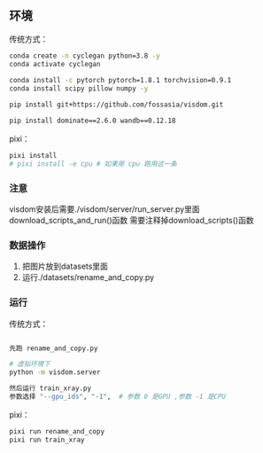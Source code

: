 ## 环境

传统方式：

```bash
conda create -n cyclegan python=3.8 -y
conda activate cyclegan
    
conda install -c pytorch pytorch=1.8.1 torchvision=0.9.1
conda install scipy pillow numpy -y

pip install git+https://github.com/fossasia/visdom.git

pip install dominate==2.6.0 wandb==0.12.18
```

pixi：

```bash
pixi install
# pixi install -e cpu # 如果用 cpu 跑用这一条
````

### 注意
  visdom安装后需要./visdom/server/run_server.py里面download_scripts_and_run()函数
  需要注释掉download_scripts()函数

### 数据操作
1. 把图片放到datasets里面
2. 运行./datasets/rename_and_copy.py


### 运行

传统方式：

```bash

先跑 rename_and_copy.py

# 虚拟环境下
python -m visdom.server

然后运行 train_xray.py
参数选择 "--gpu_ids", "-1",  # 参数 0 是GPU ,参数 -1 是CPU
```

pixi：

```bash
pixi run rename_and_copy
pixi run train_xray
```